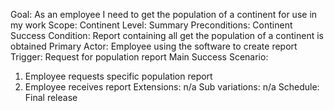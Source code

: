 Goal: As an employee I need to get the population of a continent for use in my work
Scope: Continent
Level: Summary
Preconditions: Continent
Success Condition: Report containing all get the population of a continent is obtained
Primary Actor: Employee using the software to create report
Trigger: Request for population report
Main Success Scenario:
1. Employee requests specific population report
2. Employee receives report
Extensions: n/a
Sub variations: n/a
Schedule: Final release

